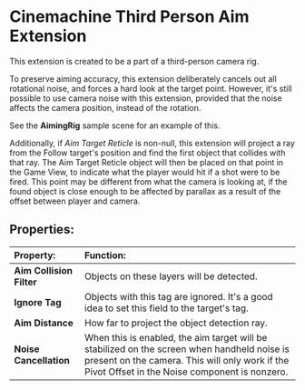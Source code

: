 # Cinemachine Third Person Aim Extension

This extension is created to be a part of a third-person camera rig.  

To preserve aiming accuracy, this extension deliberately cancels out all rotational noise, and forces a hard look at the target point. However, it's still possible to use camera noise with this extension, provided that the noise affects the camera position, instead of the rotation.

See the __AimingRig__ sample scene for an example of this.

Additionally, if _Aim Target Reticle_ is non-null, this extension will project a ray from the Follow target's position and find the first object that collides with that ray. The Aim Target Reticle object will then be placed on that point in the Game View, to indicate what the player would hit if a shot were to be fired. This point may be different from what the camera is looking at, if the found object is close enough to be affected by parallax as a result of the offset between player and camera.


## Properties:

| **Property:** | **Function:** |
|:---|:---|
| __Aim Collision Filter__ | Objects on these layers will be detected. |
| __Ignore Tag__ | Objects with this tag are ignored. It's a good idea to set this field to the target's tag.  |
| __Aim Distance__ | How far to project the object detection ray.  |
| __Noise Cancellation__ | When this is enabled, the aim target will be stabilized on the screen when handheld noise is present on the camera.  This will only work if the Pivot Offset in the Noise component is nonzero.  |
